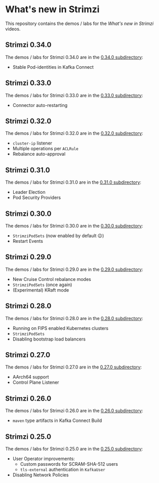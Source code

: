 # What's new in Strimzi

This repository contains the demos / labs for the _What's new in Strimzi_ videos.

## Strimzi 0.34.0

The demos / labs for Strimzi 0.34.0 are in the [0.34.0 subdirectory](./0.34.0/):
* Stable Pod-identities in Kafka Connect

## Strimzi 0.33.0

The demos / labs for Strimzi 0.33.0 are in the [0.33.0 subdirectory](./0.33.0/):
* Connector auto-restarting

## Strimzi 0.32.0

The demos / labs for Strimzi 0.32.0 are in the [0.32.0 subdirectory](./0.32.0/):
* `cluster-ip` listener
* Multiple operations per `ACLRule`
* Rebalance auto-approval

## Strimzi 0.31.0

The demos / labs for Strimzi 0.31.0 are in the [0.31.0 subdirectory](./0.31.0/):
* Leader Election
* Pod Security Providers

## Strimzi 0.30.0

The demos / labs for Strimzi 0.30.0 are in the [0.30.0 subdirectory](./0.30.0/):
* `StrimziPodSets` (now enabled by default 😉)
* Restart Events

## Strimzi 0.29.0

The demos / labs for Strimzi 0.29.0 are in the [0.29.0 subdirectory](./0.29.0/):
* New Cruise Control rebalance modes
* `StrimziPodSets` (once again)
* (Experimental) KRaft mode

## Strimzi 0.28.0

The demos / labs for Strimzi 0.28.0 are in the [0.28.0 subdirectory](./0.28.0/):
* Running on FIPS enabled Kubernetes clusters
* `StrimziPodSets`
* Disabling bootstrap load balancers

## Strimzi 0.27.0

The demos / labs for Strimzi 0.27.0 are in the [0.27.0 subdirectory](./0.27.0/):
* AArch64 support
* Control Plane Listener

## Strimzi 0.26.0

The demos / labs for Strimzi 0.26.0 are in the [0.26.0 subdirectory](./0.26.0/):
* `maven` type artifacts in Kafka Connect Build

## Strimzi 0.25.0

The demos / labs for Strimzi 0.25.0 are in the [0.25.0 subdirectory](./0.25.0/):
* User Operator improvements:
  * Custom passwords for SCRAM-SHA-512 users
  * `tls-external` authentication in `KafkaUser`
* Disabling Network Policies
